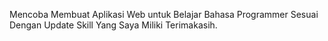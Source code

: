 Mencoba Membuat Aplikasi Web untuk Belajar Bahasa Programmer Sesuai Dengan Update Skill Yang Saya Miliki Terimakasih.
